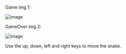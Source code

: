 Game img 1:

![image](https://github.com/user-attachments/assets/0cb0aa4a-905d-4c6a-ae6a-b447da26c998)

GameOver img 2:

![image](https://github.com/user-attachments/assets/ff4f4739-d634-442f-a95c-3e71daa0394f)

Use the up, down, left and right keys to move the snake.
